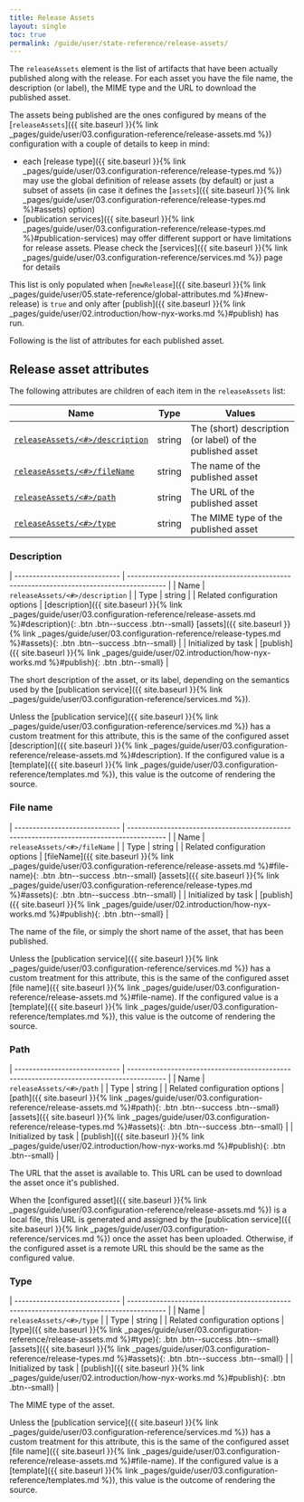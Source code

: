 ```yaml
---
title: Release Assets
layout: single
toc: true
permalink: /guide/user/state-reference/release-assets/
---
```


The `releaseAssets` element is the list of artifacts that have been actually published along with the release. For each asset you have the file name, the description (or label), the MIME type and the URL to download the published asset.

The assets being published are the ones configured by means of the [`releaseAssets`]({{ site.baseurl }}{% link _pages/guide/user/03.configuration-reference/release-assets.md %}) configuration with a couple of details to keep in mind:

* each [release type]({{ site.baseurl }}{% link _pages/guide/user/03.configuration-reference/release-types.md %}) may use the global definition of release assets (by default) or just a subset of assets (in case it defines the [`assets`]({{ site.baseurl }}{% link _pages/guide/user/03.configuration-reference/release-types.md %}#assets) option)
* [publication services]({{ site.baseurl }}{% link _pages/guide/user/03.configuration-reference/release-types.md %}#publication-services) may offer different support or have limitations for release assets. Please check the [services]({{ site.baseurl }}{% link _pages/guide/user/03.configuration-reference/services.md %}) page for details

This list is only populated when [`newRelease`]({{ site.baseurl }}{% link _pages/guide/user/05.state-reference/global-attributes.md %}#new-release) is `true` and only after [publish]({{ site.baseurl }}{% link _pages/guide/user/02.introduction/how-nyx-works.md %}#publish) has run.

Following is the list of attributes for each published asset.

## Release asset attributes

The following attributes are children of each item in the `releaseAssets` list:

| Name                                                                | Type    | Values                                                    |
| ------------------------------------------------------------------- | ------- | --------------------------------------------------------- |
| [`releaseAssets/<#>/description`](#description)                     | string  | The (short) description (or label) of the published asset |
| [`releaseAssets/<#>/fileName`](#file-name)                          | string  | The name of the published asset                           |
| [`releaseAssets/<#>/path`](#path)                                   | string  | The URL of the published asset                            |
| [`releaseAssets/<#>/type`](#type)                                   | string  | The MIME type of the published asset                      |

### Description

| ----------------------------- | ---------------------------------------------------------------------------------------- |
| Name                          | `releaseAssets/<#>/description`                                                          |
| Type                          | string                                                                                   |
| Related configuration options | [description]({{ site.baseurl }}{% link _pages/guide/user/03.configuration-reference/release-assets.md %}#description){: .btn .btn--success .btn--small} [assets]({{ site.baseurl }}{% link _pages/guide/user/03.configuration-reference/release-types.md %}#assets){: .btn .btn--success .btn--small} |
| Initialized by task           | [publish]({{ site.baseurl }}{% link _pages/guide/user/02.introduction/how-nyx-works.md %}#publish){: .btn .btn--small} |

The short description of the asset, or its label, depending on the semantics used by the [publication service]({{ site.baseurl }}{% link _pages/guide/user/03.configuration-reference/services.md %}).

Unless the [publication service]({{ site.baseurl }}{% link _pages/guide/user/03.configuration-reference/services.md %}) has a custom treatment for this attribute, this is the same of the configured asset [description]({{ site.baseurl }}{% link _pages/guide/user/03.configuration-reference/release-assets.md %}#description). If the configured value is a [template]({{ site.baseurl }}{% link _pages/guide/user/03.configuration-reference/templates.md %}), this value is the outcome of rendering the source.

### File name

| ----------------------------- | ---------------------------------------------------------------------------------------- |
| Name                          | `releaseAssets/<#>/fileName`                                                             |
| Type                          | string                                                                                   |
| Related configuration options | [fileName]({{ site.baseurl }}{% link _pages/guide/user/03.configuration-reference/release-assets.md %}#file-name){: .btn .btn--success .btn--small} [assets]({{ site.baseurl }}{% link _pages/guide/user/03.configuration-reference/release-types.md %}#assets){: .btn .btn--success .btn--small} |
| Initialized by task           | [publish]({{ site.baseurl }}{% link _pages/guide/user/02.introduction/how-nyx-works.md %}#publish){: .btn .btn--small} |

The name of the file, or simply the short name of the asset, that has been published.

Unless the [publication service]({{ site.baseurl }}{% link _pages/guide/user/03.configuration-reference/services.md %}) has a custom treatment for this attribute, this is the same of the configured asset [file name]({{ site.baseurl }}{% link _pages/guide/user/03.configuration-reference/release-assets.md %}#file-name). If the configured value is a [template]({{ site.baseurl }}{% link _pages/guide/user/03.configuration-reference/templates.md %}), this value is the outcome of rendering the source.

### Path

| ----------------------------- | ---------------------------------------------------------------------------------------- |
| Name                          | `releaseAssets/<#>/path`                                                                 |
| Type                          | string                                                                                   |
| Related configuration options | [path]({{ site.baseurl }}{% link _pages/guide/user/03.configuration-reference/release-assets.md %}#path){: .btn .btn--success .btn--small} [assets]({{ site.baseurl }}{% link _pages/guide/user/03.configuration-reference/release-types.md %}#assets){: .btn .btn--success .btn--small} |
| Initialized by task           | [publish]({{ site.baseurl }}{% link _pages/guide/user/02.introduction/how-nyx-works.md %}#publish){: .btn .btn--small} |

The URL that the asset is available to. This URL can be used to download the asset once it's published.

When the [configured asset]({{ site.baseurl }}{% link _pages/guide/user/03.configuration-reference/release-assets.md %}) is a local file, this URL is generated and assigned by the [publication service]({{ site.baseurl }}{% link _pages/guide/user/03.configuration-reference/services.md %}) once the asset has been uploaded. Otherwise, if the configured asset is a remote URL this should be the same as the configured value.

### Type

| ----------------------------- | ---------------------------------------------------------------------------------------- |
| Name                          | `releaseAssets/<#>/type`                                                                 |
| Type                          | string                                                                                   |
| Related configuration options | [type]({{ site.baseurl }}{% link _pages/guide/user/03.configuration-reference/release-assets.md %}#type){: .btn .btn--success .btn--small} [assets]({{ site.baseurl }}{% link _pages/guide/user/03.configuration-reference/release-types.md %}#assets){: .btn .btn--success .btn--small} |
| Initialized by task           | [publish]({{ site.baseurl }}{% link _pages/guide/user/02.introduction/how-nyx-works.md %}#publish){: .btn .btn--small} |

The MIME type of the asset.

Unless the [publication service]({{ site.baseurl }}{% link _pages/guide/user/03.configuration-reference/services.md %}) has a custom treatment for this attribute, this is the same of the configured asset [file name]({{ site.baseurl }}{% link _pages/guide/user/03.configuration-reference/release-assets.md %}#file-name). If the configured value is a [template]({{ site.baseurl }}{% link _pages/guide/user/03.configuration-reference/templates.md %}), this value is the outcome of rendering the source.
